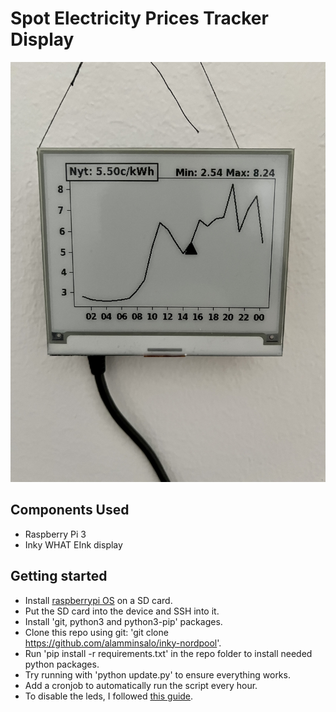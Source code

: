 # Spot Electricity Prices Tracker Display

![image](./0D01015F-70A0-4FE5-BB09-B739DB9D65DE.jpeg)

## Components Used

* Raspberry Pi 3
* Inky WHAT EInk display

## Getting started

* Install [raspberrypi OS](https://www.raspberrypi.com/software) on a SD card.
* Put the SD card into the device and SSH into it.
* Install 'git, python3 and python3-pip' packages.
* Clone this repo using git: 'git clone https://github.com/alamminsalo/inky-nordpool'.
* Run 'pip install -r requirements.txt' in the repo folder to install needed python packages.
* Try running with 'python update.py' to ensure everything works.
* Add a cronjob to automatically run the script every hour.
* To disable the leds, I followed [this guide](https://www.paulligocki.com/how-to-disable-lights-on-raspberry-pi/).
